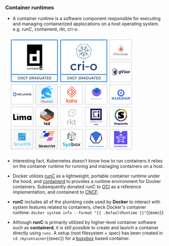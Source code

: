 
### Container runtimes

* A container runtime is a software component responsible for executing and managing containerized applocations on a host operating system. e.g. runC, containerd, rkt, cri-o.

![Scan results](./assets/container_runtimes.png)

* Interesting fact, Kubernetes doesn’t know how to run containers it relies on the container runtime for running and managing containers on a host.

* Docker utilizes [runC](https://github.com/opencontainers/runc) as a lightweight, portable container runtime under the hood, and [containerd](https://containerd.io/) to provides a runtime environment for Docker containers.
Subsequently donated runC to [OCI](https://opencontainers.org/about/overview/) as a reference implementation, and containerd to [CNCF](https://www.cncf.io/projects/containerd/).

* **runC** includes all of the plumbing code used by **Docker** to interact with system features related to containers, check Docker's container runtime: `docker system info --format "{{ .DefaultRuntime }}"`{{exec}}

* Although **runC** is primarily utilized by higher-level container software such as **containerd**, it is still possible to create and launch a container directly using `runc`. A setup (root filesystem + spec) has been created in `cd /mycontainer`{{exec}} for a [busybox](https://hub.docker.com/_/busybox) based container.

